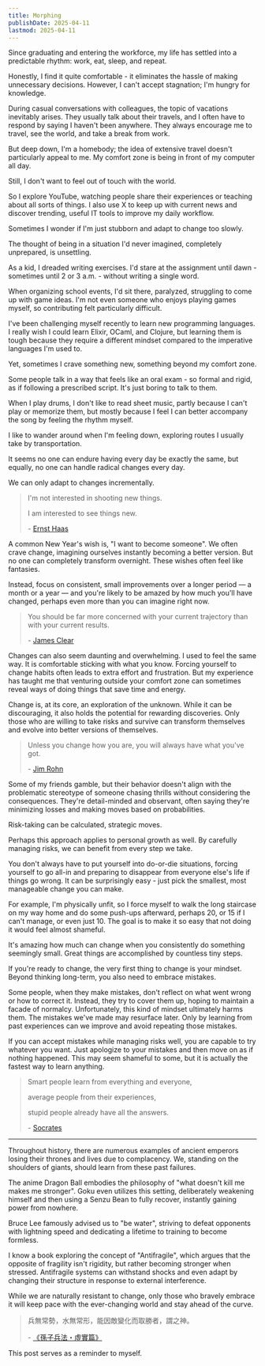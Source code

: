 ```yaml
---
title: Morphing
publishDate: 2025-04-11
lastmod: 2025-04-11
---
```


Since graduating and entering the workforce,
my life has settled into a predictable rhythm: work, eat, sleep, and repeat.

Honestly, I find it quite comfortable -
it eliminates the hassle of making unnecessary decisions.
However, I can't accept stagnation; I'm hungry for knowledge.

During casual conversations with colleagues, the topic of vacations inevitably arises.
They usually talk about their travels, and I often have to respond by saying I haven't been anywhere.
They always encourage me to travel, see the world, and take a break from work.

But deep down, I'm a homebody;
the idea of extensive travel doesn't particularly appeal to me.
My comfort zone is being in front of my computer all day.

Still, I don't want to feel out of touch with the world.

So I explore YouTube, watching people share their experiences or teaching about all sorts of things.
I also use X to keep up with current news and discover trending, useful IT tools to improve my daily workflow.

Sometimes I wonder if I'm just stubborn and adapt to change too slowly.

The thought of being in a situation I'd never imagined, completely unprepared, is unsettling.

As a kid, I dreaded writing exercises.
I'd stare at the assignment until dawn - sometimes until 2 or 3 a.m. - without writing a single word.

When organizing school events, I'd sit there, paralyzed, struggling to come up with game ideas.
I'm not even someone who enjoys playing games myself, so contributing felt particularly difficult.

I've been challenging myself recently to learn new programming languages.
I really wish I could learn Elixir, OCaml, and Clojure,
but learning them is tough because they require a different mindset compared to the imperative languages I'm used to.

Yet, sometimes I crave something new, something beyond my comfort zone.

Some people talk in a way that feels like an oral exam - so formal and rigid, as if following a prescribed script.
It's just boring to talk to them.

When I play drums, I don't like to read sheet music,
partly because I can't play or memorize them,
but mostly because I feel I can better accompany the song by feeling the rhythm myself.

I like to wander around when I'm feeling down,
exploring routes I usually take by transportation.

It seems no one can endure having every day be exactly the same,
but equally, no one can handle radical changes every day.

We can only adapt to changes incrementally.

> I'm not interested in shooting new things.
>
> I am interested to see things new.
>
> \- [Ernst Haas](https://www.brainyquote.com/quotes/ernst_haas_141214)

A common New Year's wish is, "I want to become someone".
We often crave change, imagining ourselves instantly becoming a better version.
But no one can completely transform overnight.
These wishes often feel like fantasies.

Instead, focus on consistent, small improvements over a longer period — a month or a year —
and you're likely to be amazed by how much you'll have changed,
perhaps even more than you can imagine right now.

> You should be far more concerned with your current trajectory than with your current results.
>
> \- [James Clear](https://www.goodreads.com/quotes/9548184-you-should-be-far-more-concerned-with-your-current-trajectory)

Changes can also seem daunting and overwhelming.
I used to feel the same way. It is comfortable sticking with what you know.
Forcing yourself to change habits often leads to extra effort and frustration.
But my experience has taught me that venturing outside your comfort zone can sometimes reveal ways of doing things that save time and energy.

Change is, at its core, an exploration of the unknown.
While it can be discouraging, it also holds the potential for rewarding discoveries.
Only those who are willing to take risks and survive can transform themselves and evolve into better versions of themselves.

> Unless you change how you are, you will always have what you've got.
>
> \- [Jim Rohn](https://www.goodreads.com/quotes/364884-unless-you-change-how-you-are-you-will-always-have)

Some of my friends gamble,
but their behavior doesn't align with the problematic stereotype of someone chasing thrills without considering the consequences.
They're detail-minded and observant, often saying they're minimizing losses and making moves based on probabilities.

Risk-taking can be calculated, strategic moves.

Perhaps this approach applies to personal growth as well.
By carefully managing risks, we can benefit from every step we take.

You don't always have to put yourself into do-or-die situations,
forcing yourself to go all-in and preparing to disappear from everyone else's life if things go wrong.
It can be surprisingly easy - just pick the smallest, most manageable change you can make.

For example, I'm physically unfit,
so I force myself to walk the long staircase on my way home and do some push-ups afterward,
perhaps 20, or 15 if I can't manage, or even just 10.
The goal is to make it so easy that not doing it would feel almost shameful.

It's amazing how much can change when you consistently do something seemingly small.
Great things are accomplished by countless tiny steps.

If you're ready to change, the very first thing to change is your mindset.
Beyond thinking long-term, you also need to embrace mistakes.

Some people, when they make mistakes,
don't reflect on what went wrong or how to correct it.
Instead, they try to cover them up, hoping to maintain a facade of normalcy.
Unfortunately, this kind of mindset ultimately harms them.
The mistakes we've made may resurface later.
Only by learning from past experiences can we improve and avoid repeating those mistakes.

If you can accept mistakes while managing risks well, you are capable to try whatever you want.
Just apologize to your mistakes and then move on as if nothing happened.
This may seem shameful to some, but it is actually the fastest way to learn anything.

> Smart people learn from everything and everyone,
>
> average people from their experiences,
>
> stupid people already have all the answers.
>
> \- [Socrates](https://www.goodreads.com/quotes/10408021-smart-people-learn-from-everything-and-everyone-average-people-from)

---

Throughout history, there are numerous examples of ancient emperors losing their thrones and lives due to complacency.
We, standing on the shoulders of giants, should learn from these past failures.

The anime Dragon Ball embodies the philosophy of "what doesn't kill me makes me stronger".
Goku even utilizes this setting, deliberately weakening himself and then using a Senzu Bean to fully recover, instantly gaining power from nowhere.

Bruce Lee famously advised us to "be water",
striving to defeat opponents with lightning speed and dedicating a lifetime to training to become formless.

I know a book exploring the concept of "Antifragile",
which argues that the opposite of fragility isn't rigidity, but rather becoming stronger when stressed.
Antifragile systems can withstand shocks and even adapt by changing their structure in response to external interference.

While we are naturally resistant to change,
only those who bravely embrace it will keep pace with the ever-changing world and stay ahead of the curve.

> 兵無常勢，水無常形，能因敵變化而取勝者，謂之神。
>
> \- [《孫子兵法・虛實篇》](https://web.nutn.edu.tw/gac370/teaching/chapter/sun_Z.htm#6)

This post serves as a reminder to myself.

